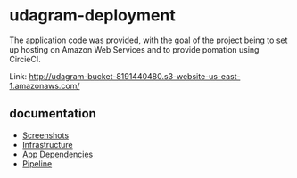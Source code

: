 # udagram-deployment
The application code was provided, with the goal of the project being to set up hosting on Amazon Web Services and to provide pomation using CircieCI.

Link: http://udagram-bucket-8191440480.s3-website-us-east-1.amazonaws.com/

## documentation
- [Screenshots](./documentation/screenshots.md)
- [Infrastructure](./documentation/infrastructure.md)
- [App Dependencies](./documentation/dependencies.md)
- [Pipeline](./documentation/pipeline.md)